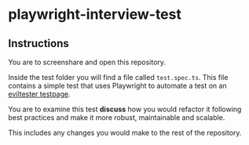 # playwright-interview-test

## Instructions

You are to screenshare and open this repository.

Inside the test folder you will find a file called `test.spec.ts`. This file contains a simple test that uses Playwright to automate a test on an [eviltester testpage](https://testpages.eviltester.com).

You are to examine this test **discuss** how you would refactor it following best practices and make it more robust, maintainable and scalable.

This includes any changes you would make to the rest of the repository.

